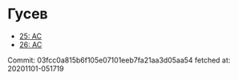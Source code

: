 # Гусев
- [25: AC](25.md)
- [26: AC](26.md)

Commit: 03fcc0a815b6f105e07101eeb7fa21aa3d05aa54
 fetched at: 20201101-051719
